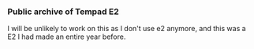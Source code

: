 ### Public archive of Tempad E2
I will be unlikely to work on this as I don't use e2 anymore, and this was a E2 I had made an entire year before.